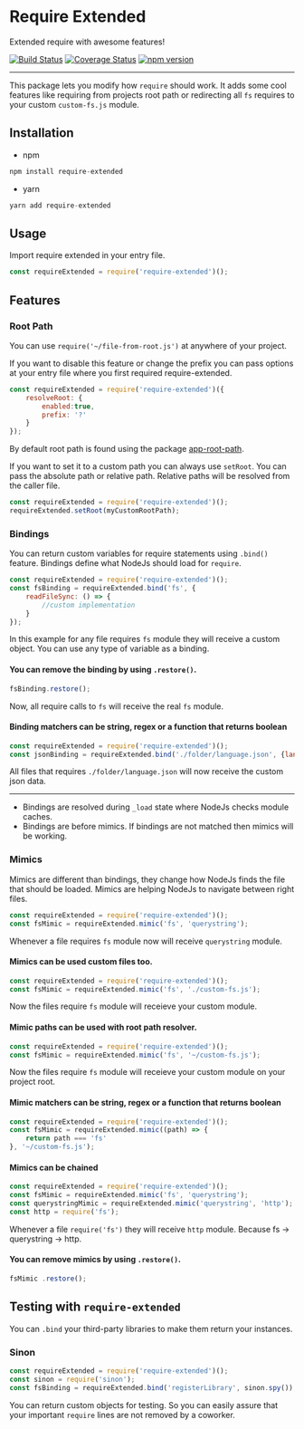 
# Require Extended

Extended require with awesome features!

[![Build Status](https://travis-ci.com/Acanguven/require-extended.svg?token=P2s8WVyVNPJgtfCf4E5i&branch=master)](https://travis-ci.com/Acanguven/require-extended)
[![Coverage Status](https://coveralls.io/repos/github/Acanguven/require-extended/badge.svg?branch=master)](https://coveralls.io/github/Acanguven/require-extended?branch=master)
[![npm version](https://badge.fury.io/js/require-extended.svg)](https://badge.fury.io/js/require-extended)
___

This package lets you modify how `require` should work. It adds some cool features like requiring from projects root path or redirecting all `fs` requires to your custom `custom-fs.js` module.

## Installation

* npm
```js
npm install require-extended
```

* yarn
```js
yarn add require-extended
```

## Usage

Import require extended in your entry file.
```js
const requireExtended = require('require-extended')();
```

## Features

### Root Path

You can use `require('~/file-from-root.js')` at anywhere of your project.

If you want to disable this feature or change the prefix you can pass options at your entry file where you first required require-extended.

```js
const requireExtended = require('require-extended')({
    resolveRoot: {
        enabled:true,
        prefix: '?'
    }
});
```
By default root path is found using the package [app-root-path](https://www.npmjs.com/package/app-root-path).

If you want to set it to a custom path you can always use `setRoot`. You can pass the absolute path or relative path. Relative paths will be resolved from the caller file.

```js
const requireExtended = require('require-extended')();
requireExtended.setRoot(myCustomRootPath);
```

### Bindings

You can return custom variables for require statements using `.bind()` feature.  Bindings define what NodeJs should load for `require`.

```js
const requireExtended = require('require-extended')();
const fsBinding = requireExtended.bind('fs', {
    readFileSync: () => {
        //custom implementation
    }
});
```

In this example for any file requires `fs` module they will receive a custom object. You can use any type of variable as a binding.

#### You can remove the binding by using `.restore()`.

```js
fsBinding.restore();
```

Now, all require calls to `fs` will receive the real `fs` module.

#### Binding matchers can be string, regex or a function that returns boolean
```js
const requireExtended = require('require-extended')();
const jsonBinding = requireExtended.bind('./folder/language.json', {langugues: []});
```
All files that requires `./folder/language.json` will now receive the custom json data.

___

 - Bindings are resolved during `_load` state where NodeJs checks module caches.
 - Bindings are before mimics. If bindings are not matched then mimics will be working.



### Mimics

Mimics are different than bindings, they change how NodeJs finds the file that should be loaded. Mimics are helping NodeJs to navigate between right files.

```js
const requireExtended = require('require-extended')();
const fsMimic = requireExtended.mimic('fs', 'querystring');
```

Whenever a file requires `fs` module now will receive `querystring` module.

#### Mimics can be used custom files too.
```js
const requireExtended = require('require-extended')();
const fsMimic = requireExtended.mimic('fs', './custom-fs.js');
```
Now the files require `fs` module will receieve your custom module.

####  Mimic paths can be used with root path resolver.
```js
const requireExtended = require('require-extended')();
const fsMimic = requireExtended.mimic('fs', '~/custom-fs.js');
```
Now the files require `fs` module will receieve your custom module on your project root.

####  Mimic matchers can be string, regex or a function that returns boolean
```js
const requireExtended = require('require-extended')();
const fsMimic = requireExtended.mimic((path) => {
    return path === 'fs'
}, '~/custom-fs.js');
```
#### Mimics can be chained
```js
const requireExtended = require('require-extended')();
const fsMimic = requireExtended.mimic('fs', 'querystring');
const querystringMimic = requireExtended.mimic('querystring', 'http');
const http = require('fs');
```
Whenever a file `require('fs')` they will receive `http` module. Because fs -> querystring -> http.

#### You can remove mimics by using `.restore()`.

```js
fsMimic .restore();
```


## Testing with `require-extended`

You can `.bind` your third-party libraries to make them return your instances.

### Sinon

```js
const requireExtended = require('require-extended')();
const sinon = require('sinon');
const fsBinding = requireExtended.bind('registerLibrary', sinon.spy());
```

You can return custom objects for testing. So you can easily assure that your important `require` lines are not removed by a coworker.
